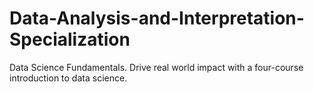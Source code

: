 # Data-Analysis-and-Interpretation-Specialization
Data Science Fundamentals. Drive real world impact with a four-course introduction to data science.
